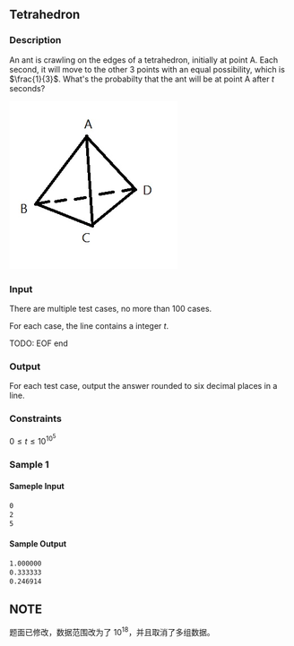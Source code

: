 ## Tetrahedron
### Description
An ant is crawling on the edges of a tetrahedron, initially at point A. Each second, it will move to the other 3 points with an equal possibility, which is $\frac{1}{3}$. What's the probabilty that the ant will be at point A after $t$ seconds?

![the tetrahedron](tetrahedron.jpg)

### Input
There are multiple test cases, no more than $100$ cases.

For each case, the line contains a integer $t$.

TODO: EOF end

### Output
For each test case, output the answer rounded to six decimal places in a line.

### Constraints
$0\le t \le 10^{10^5}$

### Sample 1
#### Sameple Input
```
0
2
5
```

#### Sample Output
```
1.000000
0.333333
0.246914
```

## NOTE

题面已修改，数据范围改为了 $10^{18}$，并且取消了多组数据。